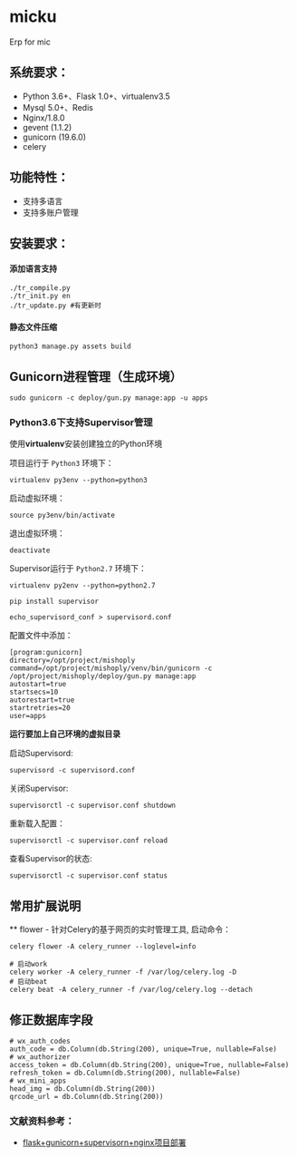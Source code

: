 # micku
Erp for mic

## 系统要求：
- Python 3.6+、Flask 1.0+、virtualenv3.5
- Mysql 5.0+、Redis
- Nginx/1.8.0
- gevent (1.1.2)
- gunicorn (19.6.0)
- celery



## 功能特性：
- 支持多语言
- 支持多账户管理

## 安装要求：

#### 添加语言支持

    ./tr_compile.py
    ./tr_init.py en
    ./tr_update.py #有更新时

#### 静态文件压缩

    python3 manage.py assets build

## Gunicorn进程管理（生成环境）

    sudo gunicorn -c deploy/gun.py manage:app -u apps


### Python3.6下支持Supervisor管理
使用**virtualenv**安装创建独立的Python环境

项目运行于 `Python3` 环境下：

    virtualenv py3env --python=python3

启动虚拟环境：

    source py3env/bin/activate

退出虚拟环境：

    deactivate
    
Supervisor运行于 `Python2.7` 环境下：

    virtualenv py2env --python=python2.7
    
    pip install supervisor
    
    echo_supervisord_conf > supervisord.conf
    
配置文件中添加：

    [program:gunicorn]
    directory=/opt/project/mishoply
    command=/opt/project/mishoply/venv/bin/gunicorn -c /opt/project/mishoply/deploy/gun.py manage:app
    autostart=true
    startsecs=10
    autorestart=true
    startretries=20
    user=apps

**运行要加上自己环境的虚拟目录**

启动Supervisord:

    supervisord -c supervisord.conf
    
关闭Supervisor:

    supervisorctl -c supervisor.conf shutdown
    
重新载入配置：

    supervisorctl -c supervisor.conf reload
    
查看Supervisor的状态:

    supervisorctl -c supervisor.conf status

## 常用扩展说明
** flower - 针对Celery的基于网页的实时管理工具, 启动命令：

    celery flower -A celery_runner --loglevel=info
    
    # 启动work
    celery worker -A celery_runner -f /var/log/celery.log -D
    # 启动beat
    celery beat -A celery_runner -f /var/log/celery.log --detach

## 修正数据库字段

    # wx_auth_codes
    auth_code = db.Column(db.String(200), unique=True, nullable=False)
    # wx_authorizer
    access_token = db.Column(db.String(200), unique=True, nullable=False)
    refresh_token = db.Column(db.String(200), nullable=False)
    # wx_mini_apps
    head_img = db.Column(db.String(200))
    qrcode_url = db.Column(db.String(200))


### 文献资料参考：

* [flask+gunicorn+supervisorn+nginx项目部署](https://clayandmore.github.io/2017/03/19/flask+gunicorn+supervisorn+nginx%E9%A1%B9%E7%9B%AE%E9%83%A8%E7%BD%B2/)

